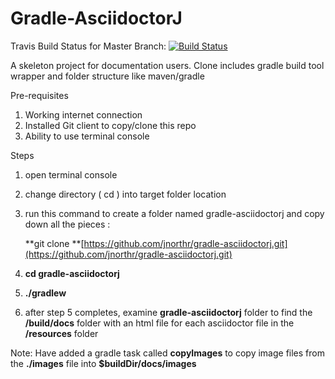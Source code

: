 # Gradle-AsciidoctorJ

Travis Build Status for Master Branch: [![Build Status](https://travis-ci.org/jnorthr/gradle-asciidoctorj.svg?branch=master)](https://travis-ci.org/jnorthr/gradle-asciidoctorj)

A skeleton project for documentation users. Clone includes gradle build tool wrapper and folder structure like maven/gradle

Pre-requisites

1. Working internet connection
2. Installed Git client to copy/clone this repo
3. Ability to use terminal console

Steps  
1. open terminal console

1. change directory \( cd \) into target folder location

2. run this command to create a folder named gradle-asciidoctorj and copy down all the pieces :

   **git clone **[https://github.com/jnorthr/gradle-asciidoctorj.git](https://github.com/jnorthr/gradle-asciidoctorj.git)

3. **cd gradle-asciidoctorj**

4. **./gradlew**

5. after step 5 completes, examine **gradle-asciidoctorj** folder to find the **/build/docs** folder with an html file for each asciidoctor file in the **/resources** folder

Note: Have added a gradle task called **copyImages** to copy image files from the **./images** file into **$buildDir/docs/images**

